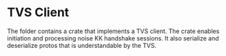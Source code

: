 # TVS Client

The folder contains a crate that implements a TVS client.
The crate enables initiation and processing noise KK handshake sessions.
It also serialize and deserialize protos that is understandable by the TVS.
